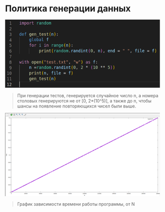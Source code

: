 #  Политика генерации данных
![Код генерации тестов](gen_test.png) 

>При генерации тестов, генерируется случайное число n, а номера столовых генерируются не от [0, 2*(10^5)], а также до n, чтобы шансы на появление повторяющихся чисел были выше.

![График зависимости n, t(n)](graph.png)
>График зависимости времени работы программы, от N
